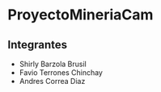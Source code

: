 # ProyectoMineriaCam
## Integrantes
* Shirly Barzola Brusil
* Favio Terrones Chinchay
* Andres Correa Diaz
